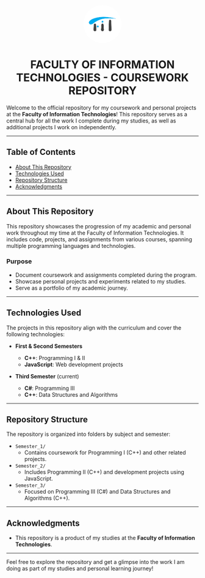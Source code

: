 <p align="center">
  <img src="assets/fit.png" alt="Faculty Logo" style="width: 100px; height: 100px; border-radius: 50%; display: inline-block; vertical-align: middle;">
</p>

<h1 align="center" style="text-transform: uppercase;">Faculty of Information Technologies - Coursework Repository</h1>

Welcome to the official repository for my coursework and personal projects at the **Faculty of Information Technologies**! This repository serves as a central hub for all the work I complete during my studies, as well as additional projects I work on independently.

---

## Table of Contents

- [About This Repository](#about-this-repository)
- [Technologies Used](#technologies-used)
- [Repository Structure](#repository-structure)
- [Acknowledgments](#acknowledgments)

---

## About This Repository

This repository showcases the progression of my academic and personal work throughout my time at the Faculty of Information Technologies. It includes code, projects, and assignments from various courses, spanning multiple programming languages and technologies.

### Purpose

- Document coursework and assignments completed during the program.
- Showcase personal projects and experiments related to my studies.
- Serve as a portfolio of my academic journey.

---

## Technologies Used

The projects in this repository align with the curriculum and cover the following technologies:

- **First & Second Semesters**

  - **C++**: Programming I & II
  - **JavaScript**: Web development projects

- **Third Semester** (current)
  - **C#**: Programming III
  - **C++**: Data Structures and Algorithms

---

## Repository Structure

The repository is organized into folders by subject and semester:

- `Semester_1/`
  - Contains coursework for Programming I (C++) and other related projects.
- `Semester_2/`
  - Includes Programming II (C++) and development projects using JavaScript.
- `Semester_3/`
  - Focused on Programming III (C#) and Data Structures and Algorithms (C++).

---

## Acknowledgments

- This repository is a product of my studies at the **Faculty of Information Technologies**.

---

Feel free to explore the repository and get a glimpse into the work I am doing as part of my studies and personal learning journey!
